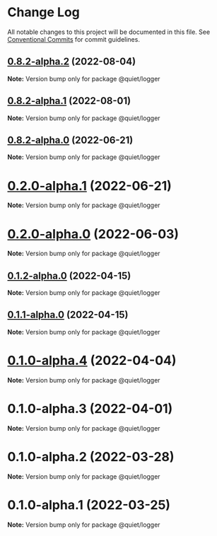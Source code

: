 # Change Log

All notable changes to this project will be documented in this file.
See [Conventional Commits](https://conventionalcommits.org) for commit guidelines.

## [0.8.2-alpha.2](https://github.com/ZbayApp/monorepo/compare/@quiet/logger@0.8.2-alpha.1...@quiet/logger@0.8.2-alpha.2) (2022-08-04)

**Note:** Version bump only for package @quiet/logger





## [0.8.2-alpha.1](https://github.com/TryQuiet/monorepo/compare/@quiet/logger@0.8.2-alpha.0...@quiet/logger@0.8.2-alpha.1) (2022-08-01)

**Note:** Version bump only for package @quiet/logger





## [0.8.2-alpha.0](https://github.com/ZbayApp/monorepo/compare/@quiet/logger@0.2.0-alpha.0...@quiet/logger@0.8.2-alpha.0) (2022-06-21)

**Note:** Version bump only for package @quiet/logger





# [0.2.0-alpha.1](https://github.com/ZbayApp/monorepo/compare/@quiet/logger@0.2.0-alpha.0...@quiet/logger@0.2.0-alpha.1) (2022-06-21)

**Note:** Version bump only for package @quiet/logger





# [0.2.0-alpha.0](https://github.com/ZbayApp/monorepo/compare/@quiet/logger@0.1.2-alpha.0...@quiet/logger@0.2.0-alpha.0) (2022-06-03)

**Note:** Version bump only for package @quiet/logger





## [0.1.2-alpha.0](https://github.com/TryQuiet/monorepo/compare/@quiet/logger@0.1.0-alpha.4...@quiet/logger@0.1.2-alpha.0) (2022-04-15)

**Note:** Version bump only for package @quiet/logger





## [0.1.1-alpha.0](https://github.com/TryQuiet/monorepo/compare/@quiet/logger@0.1.0-alpha.4...@quiet/logger@0.1.1-alpha.0) (2022-04-15)

**Note:** Version bump only for package @quiet/logger





# [0.1.0-alpha.4](https://github.com/TryQuiet/monorepo/compare/@quiet/logger@0.1.0-alpha.3...@quiet/logger@0.1.0-alpha.4) (2022-04-04)

**Note:** Version bump only for package @quiet/logger





# 0.1.0-alpha.3 (2022-04-01)

**Note:** Version bump only for package @quiet/logger





# 0.1.0-alpha.2 (2022-03-28)

**Note:** Version bump only for package @quiet/logger





# 0.1.0-alpha.1 (2022-03-25)

**Note:** Version bump only for package @quiet/logger
